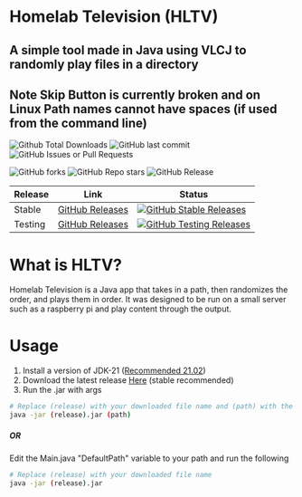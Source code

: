 # Homelab Television (HLTV)
## A simple tool made in Java using VLCJ to randomly play files in a directory

## Note Skip Button is currently broken and on Linux Path names cannot have spaces (if used from the command line)

![Github Total Downloads](https://img.shields.io/github/downloads/yodaheYT/HomelabTelevision/total?style=for-the-badge&logo=github)
![GitHub last commit](https://img.shields.io/github/last-commit/yodaheYT/HomelabTelevision?style=for-the-badge)
![GitHub Issues or Pull Requests](https://img.shields.io/github/issues/yodaheYT/HomelabTelevision?style=for-the-badge)

![GitHub forks](https://img.shields.io/github/forks/yodaheYT/HomelabTelevision?style=for-the-badge)
![GitHub Repo stars](https://img.shields.io/github/stars/yodaheYT/HomelabTelevision?style=for-the-badge)
![GitHub Release](https://img.shields.io/github/v/release/yodaheYT/HomelabTelevision?sort=date&style=for-the-badge)



| Release | Link                                                                                  | Status                                                                                                                                                                                                             |
|---------|---------------------------------------------------------------------------------------|--------------------------------------------------------------------------------------------------------------------------------------------------------------------------------------------------------------------|
| Stable  | [GitHub Releases](https://github.com/yodaheYT/HomelabTelevision/releases/tag/Stable)  | [![GitHub Stable Releases](https://img.shields.io/github/downloads/yodaheYT/HomelabTelevision/Stable/total?style=for-the-badge&logo=github)](https://github.com/yodaheYT/HomelabTelevision/releases/tag/Stable)    |
| Testing | [GitHub Releases](https://github.com/yodaheYT/HomelabTelevision/releases/tag/Testing) | [![GitHub Testing Releases](https://img.shields.io/github/downloads/yodaheYT/HomelabTelevision/Testing/total?style=for-the-badge&logo=github)](https://github.com/yodaheYT/HomelabTelevision/releases/tag/Testing) |

# What is HLTV?
Homelab Television is a Java app that takes in a path, then randomizes the order, and plays them in order.
It was designed to be run on a small server such as a raspberry pi and play content through the output.
# Usage
1. Install a version of JDK-21 ([Recommended 21.02](https://www.oracle.com/java/technologies/javase/jdk21-archive-downloads.html))
2. Download the latest release [Here](https://github.com/yodaheYT/HomelabTelevision/releases) (stable recommended)
3. Run the .jar with args
```bash
# Replace (release) with your downloaded file name and (path) with the path to your directory of videos
java -jar (release).jar (path)
```
##### OR
Edit the Main.java "DefaultPath" variable to your path and run the following
```bash
# Replace (release) with your downloaded file name
java -jar (release).jar
```
